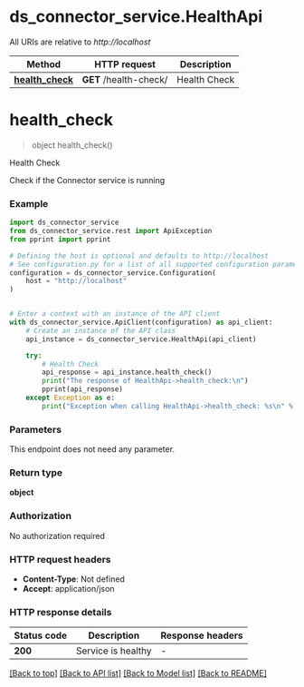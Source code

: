 # ds_connector_service.HealthApi

All URIs are relative to *http://localhost*

Method | HTTP request | Description
------------- | ------------- | -------------
[**health_check**](HealthApi.md#health_check) | **GET** /health-check/ | Health Check


# **health_check**
> object health_check()

Health Check

Check if the Connector service is running

### Example


```python
import ds_connector_service
from ds_connector_service.rest import ApiException
from pprint import pprint

# Defining the host is optional and defaults to http://localhost
# See configuration.py for a list of all supported configuration parameters.
configuration = ds_connector_service.Configuration(
    host = "http://localhost"
)


# Enter a context with an instance of the API client
with ds_connector_service.ApiClient(configuration) as api_client:
    # Create an instance of the API class
    api_instance = ds_connector_service.HealthApi(api_client)

    try:
        # Health Check
        api_response = api_instance.health_check()
        print("The response of HealthApi->health_check:\n")
        pprint(api_response)
    except Exception as e:
        print("Exception when calling HealthApi->health_check: %s\n" % e)
```



### Parameters

This endpoint does not need any parameter.

### Return type

**object**

### Authorization

No authorization required

### HTTP request headers

 - **Content-Type**: Not defined
 - **Accept**: application/json

### HTTP response details

| Status code | Description | Response headers |
|-------------|-------------|------------------|
**200** | Service is healthy |  -  |

[[Back to top]](#) [[Back to API list]](../README.md#documentation-for-api-endpoints) [[Back to Model list]](../README.md#documentation-for-models) [[Back to README]](../README.md)

